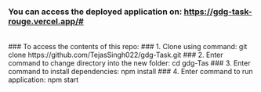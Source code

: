 ### You can access the deployed application on: https://gdg-task-rouge.vercel.app/#
<br>
### To access the contents of this repo: 
### 1. Clone using command: git clone https://github.com/TejasSingh022/gdg-Task.git
### 2. Enter command to change directory into the new folder: cd gdg-Tas
### 3. Enter command to install dependencies: npm install
### 4. Enter command to run application: npm start
